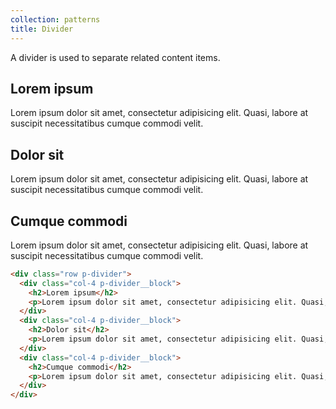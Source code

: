 ```yaml
---
collection: patterns
title: Divider
---
```


A divider is used to separate related content items.

<div class="row p-divider">
  <div class="col-4 p-divider__block">
    <h2>Lorem ipsum</h2>
    <p>Lorem ipsum dolor sit amet, consectetur adipisicing elit. Quasi, labore at suscipit necessitatibus cumque commodi velit.</p>
  </div>
  <div class="col-4 p-divider__block">
    <h2>Dolor sit</h2>
    <p>Lorem ipsum dolor sit amet, consectetur adipisicing elit. Quasi, labore at suscipit necessitatibus cumque commodi velit.</p>
  </div>
  <div class="col-4 p-divider__block">
    <h2>Cumque commodi</h2>
    <p>Lorem ipsum dolor sit amet, consectetur adipisicing elit. Quasi, labore at suscipit necessitatibus cumque commodi velit.</p>
  </div>
</div>

```html
<div class="row p-divider">
  <div class="col-4 p-divider__block">
    <h2>Lorem ipsum</h2>
    <p>Lorem ipsum dolor sit amet, consectetur adipisicing elit. Quasi, labore at suscipit necessitatibus cumque commodi velit.</p>
  </div>
  <div class="col-4 p-divider__block">
    <h2>Dolor sit</h2>
    <p>Lorem ipsum dolor sit amet, consectetur adipisicing elit. Quasi, labore at suscipit necessitatibus cumque commodi velit.</p>
  </div>
  <div class="col-4 p-divider__block">
    <h2>Cumque commodi</h2>
    <p>Lorem ipsum dolor sit amet, consectetur adipisicing elit. Quasi, labore at suscipit necessitatibus cumque commodi velit.</p>
  </div>
</div>
```
